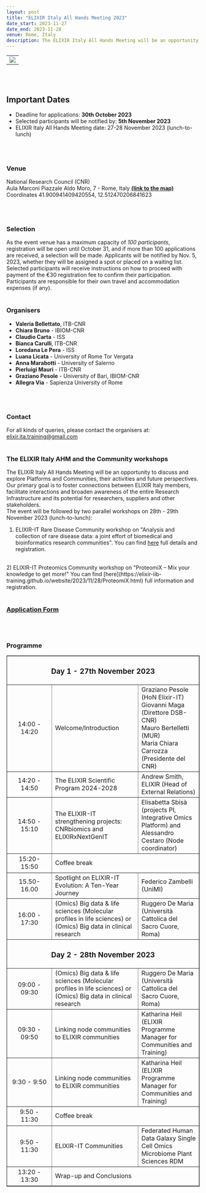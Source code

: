 ```yaml
---
layout: post
title: "ELIXIR Italy All Hands Meeting 2023"
date_start: 2023-11-27
date_end: 2023-11-28
venue: Rome, Italy
description: The ELIXIR Italy All Hands Meeting will be an opportunity to discuss and explore Platforms and Communities, their activities and future perspectives. Our primary goal is to foster connections between ELIXIR Italy members, facilitate interactions and broaden awareness of the entire Research Infrastructure and its potential for researchers, suppliers and other stakeholders.
---
```


<table border="0">
  <tr>
 <td><a href="http://elixir-italy.org"><img src="../../../img/elixir_all_hands_2023.png"></a></td>
  </tr>
</table>
<br>
<br>

## Important Dates
- Deadline for applications: **30th October 2023**
- Selected participants will be notified by: **5th November 2023**
- ELIXIR Italy All Hands Meeting date: 27-28 November 2023 (lunch-to-lunch)
<br>
<br>


### Venue
National Research Council (CNR)
<br>
Aula Marconi Piazzale Aldo Moro, 7 - Rome, Italy [**(link to the map)**](https://maps.app.goo.gl/KK18cbgt6uyyRkt78)
<br>
Coordinates 41.900941409420554, 12.512470206841623 

<br>
<br>



### Selection 
As the event venue has a maximum capacity of *100 participants*, registration will be open until October 31, and if more than 100 applications are received, a selection will be made. Applicants will be notified by Nov. 5, 2023, whether they will be assigned a spot or placed on a waiting list. Selected participants will receive instructions on how to proceed with payment of the €30 registration fee to confirm their participation. Participants are responsible for their own travel and accommodation expenses (if any).
<br>
<br>

### Organisers
- **Valeria Bellettato**, ITB-CNR
- **Chiara Bruno** - IBIOM-CNR
- **Claudio Carta** - ISS
- **Bianca Carulli**, ITB-CNR
- **Loredana Le Pera** - ISS
- **Luana Licata** - University of Rome Tor Vergata
- **Anna Marabotti** - University of Salerno
- **Pierluigi Mauri** - ITB-CNR
- **Graziano Pesole** - University of Bari, IBIOM-CNR
- **Allegra Via** - Sapienza University of Rome
<br>
<br>


### Contact 
For all kinds of queries, please contact the organisers at: 
[elixir.ita.training@gmail.com](mailto:elixir.ita.training@gmail.com) 
<br>
<br>

### The ELIXIR Italy AHM and the Community workshops
The ELIXIR Italy All Hands Meeting will be an opportunity to discuss and explore Platforms and Communities, their activities and future perspectives. Our primary goal is to foster connections between ELIXIR Italy members, facilitate interactions and broaden awareness of the entire Research Infrastructure and its potential for researchers, suppliers and other stakeholders.
<br>
The event will be followed by two parallel workshops on 28th - 29th November 2023 (lunch-to-lunch):
1) ELIXIR-IT Rare Disease Community workshop on "Analysis and collection of rare disease data: a joint effort of biomedical and bioinformatics research communities". You can find [here](https://elixir-iib-training.github.io/website/2023/11/28/Workshop_RD.html) full details and registration.
<br>
2) ELIXIR-IT Proteomics Community workshop on "ProteomiX – Mix your knowledge to get more!" You can find [here](https://elixir-iib-training.github.io/website/2023/11/28/ProteomiX.html) full information and registration.
<br>
<br>


### [Application Form](https://forms.gle/uH9eYFDaWZNJPNuG9)
<br>
<br>


### Programme
<table border="1" width="700">
  <tr>
    <td colspan="4" align=center><h3> Day 1 - 27th November 2023</h3></td>
  </tr>
  <tr>
    <td height="50" width="100" align=center> 14:00 - 14:20</td>
    <td height="50"> Welcome/Introduction</td>
    <td height="50">Graziano Pesole (HoN Elixir-IT) <br> Giovanni Maga (Direttore DSB-CNR) <br> Mauro Bertelletti (MUR) <br> Maria Chiara Carrozza (Presidente del CNR) </td>
  </tr>
  <tr>
    <td height="50" width="100" align=center>14:20 - 14:50</td>
    <td height="50">The ELIXIR Scientific Program  2024-2028</td>
    <td height="50"> Andrew Smith, ELIXIR (Head of External Relations)</td>
   </tr>
  <tr>
    <td height="50" width="100" align=center> 14:50 - 15:10</td>
    <td height="50">The ELIXIR-IT strengthening projects: CNRbiomics and ELIXIRxNextGenIT</td>
    <td height="50"> Elisabetta Sbisà (projects PI, Integrative Omics Platform) and Alessandro Cestaro (Node coordinator)</td>
      </tr>
  <tr>
   <td height="50" width="100" align=center>15:20-15:50</td>
    <td colspan="3" height="50"> Coffee break</td>
     </tr>

  <tr>
    <td height="50" width="100" align=center> 15.50-16.00</td>
    <td height="50"> Spotlight on ELIXIR-IT Evolution: A Ten-Year Journey</td>
    <td height="50"> Federico Zambelli (UniMI)</td>
    </tr>
  <tr>
    <td height="50" width="100" align=center>16:00 - 17:30</td>
    <td height="50">(Omics) Big data & life sciences (Molecular profiles in life sciences) or (Omics) Big data in clinical research</td>
    <td height="50">Ruggero De Maria (Università Cattolica del Sacro Cuore, Roma) </td>
    </tr>
  <tr>
   <td colspan="4" align=center><h3>Day 2 - 28th November 2023</h3></td>
  </tr>
  <tr>
   <td height="50" width="100" align=center>09:00 - 09:30</td>
   <td height="50">(Omics) Big data & life sciences (Molecular profiles in life sciences) or (Omics) Big data in clinical research</td>
   <td height="50">Ruggero De Maria (Università Cattolica del Sacro Cuore, Roma)</td>
  </tr>

  <tr>
   <td height="50" width="100" align=center>09:30 - 09:50</td>
   <td height="50">Linking node communities to ELIXIR communities</td>
   <td height="50">Katharina Heil (ELIXIR Programme Manager for Communities and Training) </td>
  </tr>
  <tr>
    <td height="50" width="100" align=center>9:30 - 9:50</td>
    <td height="50">Linking node communities to ELIXIR communities</td>
    <td height="50">Katharina Heil (ELIXIR Programme Manager for Communities and Training)</td>
  </tr>
   <tr>
    <td height="50" width="100" align=center>9:50 - 11:30</td>
    <td colspan="3" height="50"> Coffee break</td>
   </tr>
  <tr>
    <td height="50" width="100" align=center>9:50 - 11:30</td>
    <td height="50">ELIXIR-IT Communities</td>
    <td height="50">Federated Human Data Galaxy Single Cell Omics Microbiome Plant Sciences RDM </td>
  </tr>
  <tr>
    <td height="50" width="100" align=center>13:20 - 13:30</td>
     <td colspan="3" height="50">Wrap-up and Conclusions</td>
  </tr>
</table>
